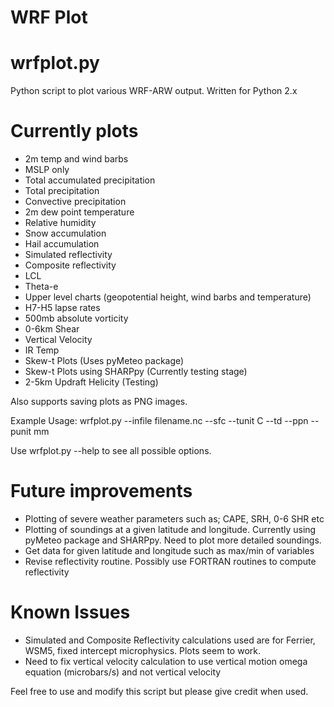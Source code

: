 # WRF Plot
# wrfplot.py

Python script to plot various WRF-ARW output. Written for Python 2.x

# Currently plots

- 2m temp and wind barbs
- MSLP only
- Total accumulated precipitation
- Total precipitation
- Convective precipitation
- 2m dew point temperature
- Relative humidity
- Snow accumulation
- Hail accumulation
- Simulated reflectivity
- Composite reflectivity
- LCL
- Theta-e
- Upper level charts (geopotential height, wind barbs and temperature)
- H7-H5 lapse rates
- 500mb absolute vorticity
- 0-6km Shear
- Vertical Velocity
- IR Temp
- Skew-t Plots (Uses pyMeteo package)
- Skew-t Plots using SHARPpy (Currently testing stage)
- 2-5km Updraft Helicity (Testing)

Also supports saving plots as PNG images.

Example Usage: wrfplot.py --infile filename.nc --sfc --tunit C --td --ppn --punit mm

Use wrfplot.py --help to see all possible options.

# Future improvements

- Plotting of severe weather parameters such as; CAPE, SRH, 0-6 SHR etc
- Plotting of soundings at a given latitude and longitude. Currently using pyMeteo package and SHARPpy. Need to plot more detailed soundings.
- Get data for given latitude and longitude such as max/min of variables
- Revise reflectivity routine. Possibly use FORTRAN routines to compute reflectivity

# Known Issues

- Simulated and Composite Reflectivity calculations used are for Ferrier, WSM5, fixed intercept microphysics. Plots seem to work.
- Need to fix vertical velocity calculation to use vertical motion omega equation (microbars/s) and not vertical velocity

Feel free to use and modify this script but please give credit when used. 
